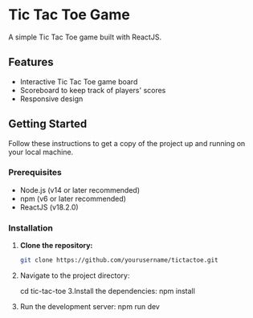 # Tic Tac Toe Game

A simple Tic Tac Toe game built with ReactJS.

## Features

- Interactive Tic Tac Toe game board
- Scoreboard to keep track of players' scores
- Responsive design

## Getting Started

Follow these instructions to get a copy of the project up and running on your local machine.

### Prerequisites

- Node.js (v14 or later recommended)
- npm (v6 or later recommended)
- ReactJS (v18.2.0)

### Installation

1. **Clone the repository:**
   ```bash
   git clone https://github.com/yourusername/tictactoe.git
2. Navigate to the project directory:

   cd tic-tac-toe
3.Install the dependencies:
npm install
4. Run the development server:
   npm run dev
   
